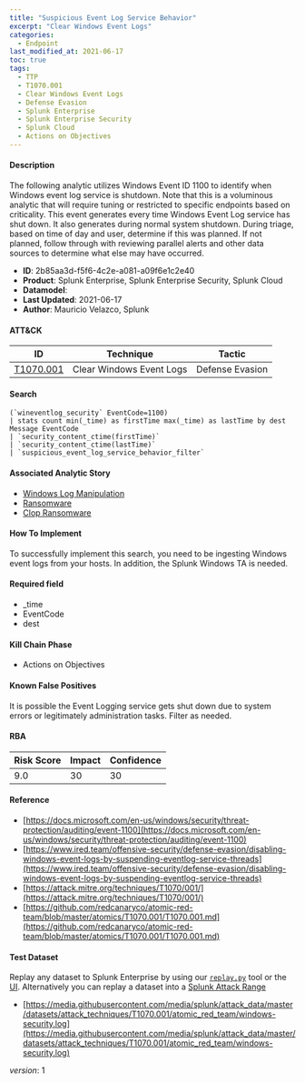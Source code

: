 ```yaml
---
title: "Suspicious Event Log Service Behavior"
excerpt: "Clear Windows Event Logs"
categories:
  - Endpoint
last_modified_at: 2021-06-17
toc: true
tags:
  - TTP
  - T1070.001
  - Clear Windows Event Logs
  - Defense Evasion
  - Splunk Enterprise
  - Splunk Enterprise Security
  - Splunk Cloud
  - Actions on Objectives
---
```




#### Description

The following analytic utilizes Windows Event ID 1100 to identify when Windows event log service is shutdown. Note that this is a voluminous analytic that will require tuning or restricted to specific endpoints based on criticality. This event generates every time Windows Event Log service has shut down. It also generates during normal system shutdown. During triage, based on time of day and user, determine if this was planned. If not planned, follow through with reviewing parallel alerts and other data sources to determine what else may have occurred.

- **ID**: 2b85aa3d-f5f6-4c2e-a081-a09f6e1c2e40
- **Product**: Splunk Enterprise, Splunk Enterprise Security, Splunk Cloud
- **Datamodel**: 
- **Last Updated**: 2021-06-17
- **Author**: Mauricio Velazco, Splunk


#### ATT&CK

| ID          | Technique   | Tactic       |
| ----------- | ----------- |--------------|
| [T1070.001](https://attack.mitre.org/techniques/T1070/001/) | Clear Windows Event Logs | Defense Evasion |


#### Search

```
(`wineventlog_security` EventCode=1100) 
| stats count min(_time) as firstTime max(_time) as lastTime by dest Message EventCode 
| `security_content_ctime(firstTime)` 
| `security_content_ctime(lastTime)` 
| `suspicious_event_log_service_behavior_filter`
```

#### Associated Analytic Story
* [Windows Log Manipulation](/stories/windows_log_manipulation)
* [Ransomware](/stories/ransomware)
* [Clop Ransomware](/stories/clop_ransomware)


#### How To Implement
To successfully implement this search, you need to be ingesting Windows event logs from your hosts. In addition, the Splunk Windows TA is needed.

#### Required field
* _time
* EventCode
* dest


#### Kill Chain Phase
* Actions on Objectives


#### Known False Positives
It is possible the Event Logging service gets shut down due to system errors or legitimately administration tasks. Filter as needed.



#### RBA

| Risk Score  | Impact      | Confidence   |
| ----------- | ----------- |--------------|
| 9.0 | 30 | 30 |



#### Reference

* [https://docs.microsoft.com/en-us/windows/security/threat-protection/auditing/event-1100](https://docs.microsoft.com/en-us/windows/security/threat-protection/auditing/event-1100)
* [https://www.ired.team/offensive-security/defense-evasion/disabling-windows-event-logs-by-suspending-eventlog-service-threads](https://www.ired.team/offensive-security/defense-evasion/disabling-windows-event-logs-by-suspending-eventlog-service-threads)
* [https://attack.mitre.org/techniques/T1070/001/](https://attack.mitre.org/techniques/T1070/001/)
* [https://github.com/redcanaryco/atomic-red-team/blob/master/atomics/T1070.001/T1070.001.md](https://github.com/redcanaryco/atomic-red-team/blob/master/atomics/T1070.001/T1070.001.md)



#### Test Dataset
Replay any dataset to Splunk Enterprise by using our [`replay.py`](https://github.com/splunk/attack_data#using-replaypy) tool or the [UI](https://github.com/splunk/attack_data#using-ui).
Alternatively you can replay a dataset into a [Splunk Attack Range](https://github.com/splunk/attack_range#replay-dumps-into-attack-range-splunk-server)

* [https://media.githubusercontent.com/media/splunk/attack_data/master/datasets/attack_techniques/T1070.001/atomic_red_team/windows-security.log](https://media.githubusercontent.com/media/splunk/attack_data/master/datasets/attack_techniques/T1070.001/atomic_red_team/windows-security.log)


_version_: 1